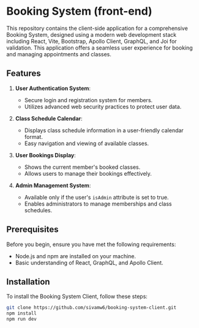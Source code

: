 # Booking System (front-end)

This repository contains the client-side application for a comprehensive Booking System, designed using a modern web development stack including React, Vite, Bootstrap, Apollo Client, GraphQL, and Joi for validation. This application offers a seamless user experience for booking and managing appointments and classes.

## Features

1. **User Authentication System**:

   - Secure login and registration system for members.
   - Utilizes advanced web security practices to protect user data.

2. **Class Schedule Calendar**:

   - Displays class schedule information in a user-friendly calendar format.
   - Easy navigation and viewing of available classes.

3. **User Bookings Display**:

   - Shows the current member's booked classes.
   - Allows users to manage their bookings effectively.

4. **Admin Management System**:
   - Available only if the user's `isAdmin` attribute is set to true.
   - Enables administrators to manage memberships and class schedules.

## Prerequisites

Before you begin, ensure you have met the following requirements:

- Node.js and npm are installed on your machine.
- Basic understanding of React, GraphQL, and Apollo Client.

## Installation

To install the Booking System Client, follow these steps:

```bash
git clone https://github.com/sivamw6/booking-system-client.git
npm install
npm run dev
```
